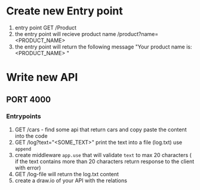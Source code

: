 # Create new Entry point
1. entry point GET /Product
2. the entry point will recieve product name /product?name=<PRODUCT_NAME>
3. the entry point will return the following message "Your product name is: <PRODUCT_NAME> "



# Write new API
## PORT 4000
### Entrypoints
1. GET /cars - find some api that return cars and copy paste the content into the code
2. GET /log?text="<SOME_TEXT>" print the text into a file (log.txt) use `append`
3. create middleware `app.use` that will validate `text` to max 20 characters  ( if the text contains more than 20 characters return response to the client with error)
4. GET /log-file will return the log.txt content
5. create a draw.io of your API with the relations 